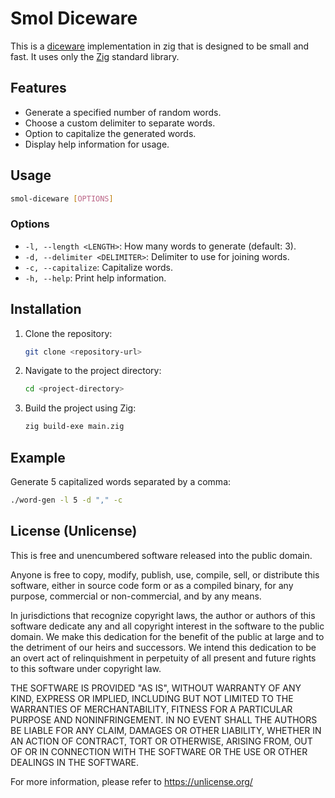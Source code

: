 # Smol Diceware

This is a [diceware](https://en.wikipedia.org/wiki/Diceware) implementation
in zig that is designed to be small and fast. It uses only the [Zig](https://ziglang.org/)
standard library.

## Features

- Generate a specified number of random words.
- Choose a custom delimiter to separate words.
- Option to capitalize the generated words.
- Display help information for usage.

## Usage

```sh
smol-diceware [OPTIONS]
```

### Options

- `-l, --length <LENGTH>`: How many words to generate (default: 3).
- `-d, --delimiter <DELIMITER>`: Delimiter to use for joining words.
- `-c, --capitalize`: Capitalize words.
- `-h, --help`: Print help information.

## Installation

1. Clone the repository:
   ```sh
   git clone <repository-url>
   ```
2. Navigate to the project directory:
   ```sh
   cd <project-directory>
   ```
3. Build the project using Zig:
   ```sh
   zig build-exe main.zig
   ```

## Example

Generate 5 capitalized words separated by a comma:
```sh
./word-gen -l 5 -d "," -c
```

## License (Unlicense)

This is free and unencumbered software released into the public domain.

Anyone is free to copy, modify, publish, use, compile, sell, or
distribute this software, either in source code form or as a compiled
binary, for any purpose, commercial or non-commercial, and by any
means.

In jurisdictions that recognize copyright laws, the author or authors
of this software dedicate any and all copyright interest in the
software to the public domain. We make this dedication for the benefit
of the public at large and to the detriment of our heirs and
successors. We intend this dedication to be an overt act of
relinquishment in perpetuity of all present and future rights to this
software under copyright law.

THE SOFTWARE IS PROVIDED "AS IS", WITHOUT WARRANTY OF ANY KIND,
EXPRESS OR IMPLIED, INCLUDING BUT NOT LIMITED TO THE WARRANTIES OF
MERCHANTABILITY, FITNESS FOR A PARTICULAR PURPOSE AND NONINFRINGEMENT.
IN NO EVENT SHALL THE AUTHORS BE LIABLE FOR ANY CLAIM, DAMAGES OR
OTHER LIABILITY, WHETHER IN AN ACTION OF CONTRACT, TORT OR OTHERWISE,
ARISING FROM, OUT OF OR IN CONNECTION WITH THE SOFTWARE OR THE USE OR
OTHER DEALINGS IN THE SOFTWARE.

For more information, please refer to <https://unlicense.org/>
